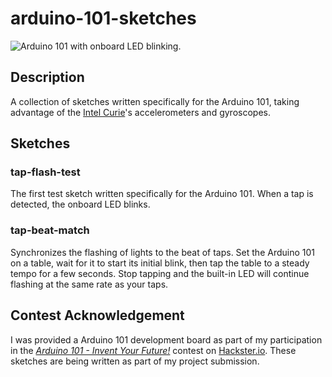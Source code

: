 # arduino-101-sketches
![Arduino 101 with onboard LED blinking.](https://github.com/ckuzma/arduino-101-sketches/blob/master/photos/tapflash.gif)

## Description
A collection of sketches written specifically for the Arduino 101, taking advantage of the [Intel Curie](http://www.intel.com/content/www/us/en/wearables/wearable-soc.html)'s accelerometers and gyroscopes.

## Sketches
### tap-flash-test
The first test sketch written specifically for the Arduino 101. When a tap is detected, the onboard LED blinks.

### tap-beat-match
Synchronizes the flashing of lights to the beat of taps. Set the Arduino 101 on a table, wait for it to start its initial blink, then tap the table to a steady tempo for a few seconds. Stop tapping and the built-in LED will continue flashing at the same rate as your taps.

## Contest Acknowledgement
I was provided a Arduino 101 development board as part of my participation in the [*Arduino 101 - Invent Your Future!*](https://www.hackster.io/contests/Intel-Arduino-101) contest on [Hackster.io](https://www.hackster.io/). These sketches are being written as part of my project submission.
